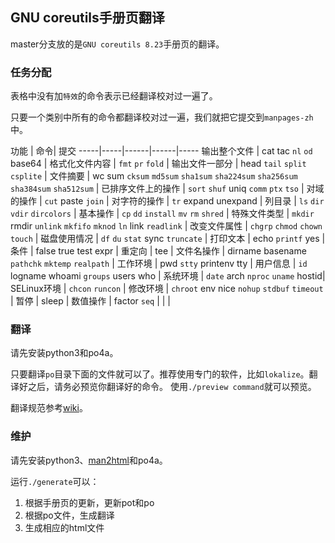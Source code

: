 ## GNU coreutils手册页翻译

master分支放的是`GNU coreutils 8.23`手册页的翻译。

### 任务分配
表格中没有加`特效`的命令表示已经翻译校对过一遍了。

只要一个类别中所有的命令都翻译校对过一遍，我们就把它提交到`manpages-zh`中。

功能 | 命令| 提交
-----|-----|------|------|-----
输出整个文件 | cat tac `nl` `od` base64 |
格式化文件内容 | `fmt` `pr` `fold` |
输出文件一部分 | head `tail` `split` `csplite` |
文件摘要 | wc sum `cksum` `md5sum` `sha1sum` `sha224sum` `sha256sum` `sha384sum` `sha512sum` |
已排序文件上的操作 | `sort` `shuf` uniq `comm` `ptx` `tso` |
对域的操作 | `cut` paste `join` |
对字符的操作 | `tr` expand unexpand |
列目录 | `ls` `dir` `vdir` `dircolors` |
基本操作 | `cp` `dd` `install` `mv` `rm` `shred` |
特殊文件类型 | `mkdir` rmdir `unlink` `mkfifo` `mknod` `ln` link `readlink` |
改变文件属性 | `chgrp` `chmod` `chown` `touch` |
磁盘使用情况 | `df` `du` `stat` sync `truncate` |
打印文本 | echo `printf` yes |
条件 | false true test expr |
重定向 | tee |
文件名操作 | dirname basename `pathchk` `mktemp` `realpath` |
工作环境 | pwd `stty` printenv tty |
用户信息 | `id` logname whoami `groups` users who |
系统环境 | `date` arch `nproc` `uname` hostid|
SELinux环境 | `chcon` `runcon` |
修改环境 | `chroot` env nice `nohup` `stdbuf` `timeout` |
暂停 | sleep |
数值操作 | factor `seq` | | | 


### 翻译
请先安装python3和po4a。

只要翻译`po`目录下面的文件就可以了。推荐使用专门的软件，比如`lokalize`。翻译好之后，请务必预览你翻译好的命令。
使用`./preview command`就可以预览。

翻译规范参考[wiki](https://github.com/man-pages-zh/wiki/wiki/%E7%BF%BB%E8%AF%91%E8%A7%84%E8%8C%83)。

### 维护
请先安装python3、[man2html](https://github.com/man-pages-zh/man2html)和po4a。

运行`./generate`可以：

1. 根据手册页的更新，更新pot和po
2. 根据po文件，生成翻译
3. 生成相应的html文件
